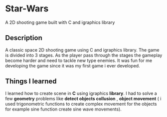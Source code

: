 # Star-Wars
A 2D shooting game built with C and igraphics library


## Description

A classic space 2D shooting game using C and igraphics library. The game is divided into 3 stages.
As the player pass through the stages the gameplay become harder and need to tackle new type enemies.
It was fun for me developing the game since it was my first game i ever developed.

## Things I learned

I learned how to create scene in **C** using igraphics **library**. I had to solve a few **geometry** problems like
**detect objects collusion** , **object movement** ( i used trigonometric functions to create complex movement for the objects for
example sine function create sine wave movements). 

